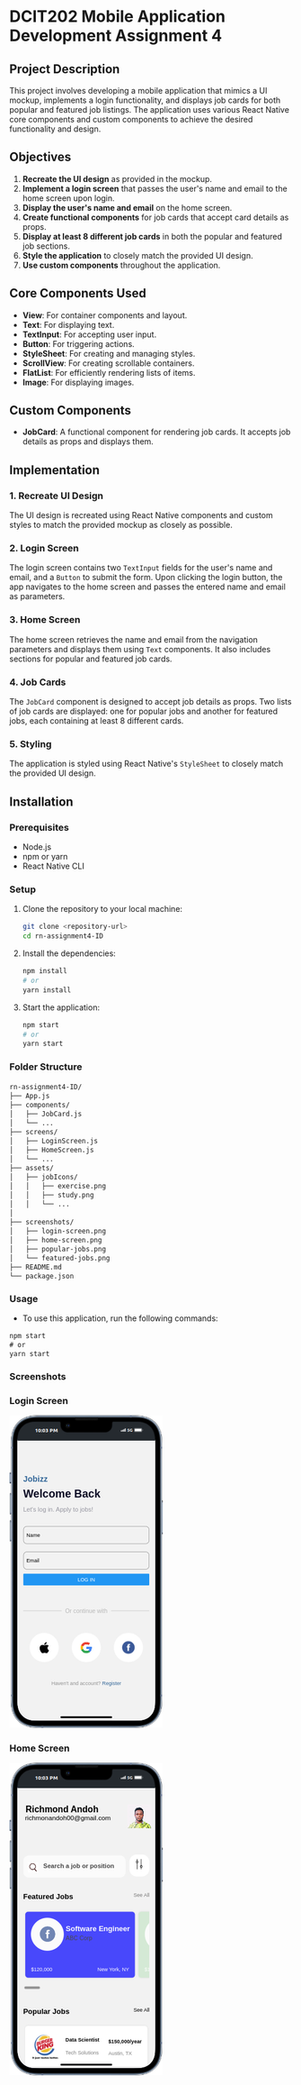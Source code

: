 # DCIT202 Mobile Application Development Assignment 4

## Project Description

This project involves developing a mobile application that mimics a UI mockup, implements a login functionality, and displays job cards for both popular and featured job listings. The application uses various React Native core components and custom components to achieve the desired functionality and design.

## Objectives

1. **Recreate the UI design** as provided in the mockup.
2. **Implement a login screen** that passes the user's name and email to the home screen upon login.
3. **Display the user's name and email** on the home screen.
4. **Create functional components** for job cards that accept card details as props.
5. **Display at least 8 different job cards** in both the popular and featured job sections.
6. **Style the application** to closely match the provided UI design.
7. **Use custom components** throughout the application.

## Core Components Used

- **View**: For container components and layout.
- **Text**: For displaying text.
- **TextInput**: For accepting user input.
- **Button**: For triggering actions.
- **StyleSheet**: For creating and managing styles.
- **ScrollView**: For creating scrollable containers.
- **FlatList**: For efficiently rendering lists of items.
- **Image**: For displaying images.

## Custom Components

- **JobCard**: A functional component for rendering job cards. It accepts job details as props and displays them.

## Implementation

### 1. Recreate UI Design

The UI design is recreated using React Native components and custom styles to match the provided mockup as closely as possible.

### 2. Login Screen

The login screen contains two `TextInput` fields for the user's name and email, and a `Button` to submit the form. Upon clicking the login button, the app navigates to the home screen and passes the entered name and email as parameters.

### 3. Home Screen

The home screen retrieves the name and email from the navigation parameters and displays them using `Text` components. It also includes sections for popular and featured job cards.

### 4. Job Cards

The `JobCard` component is designed to accept job details as props. Two lists of job cards are displayed: one for popular jobs and another for featured jobs, each containing at least 8 different cards.

### 5. Styling

The application is styled using React Native's `StyleSheet` to closely match the provided UI design.

## Installation

### Prerequisites

- Node.js
- npm or yarn
- React Native CLI

### Setup

1. Clone the repository to your local machine:

    ```bash
    git clone <repository-url>
    cd rn-assignment4-ID
    ```

2. Install the dependencies:

    ```bash
    npm install
    # or
    yarn install
    ```

3. Start the application:

    ```bash
    npm start
    # or
    yarn start
    ```

### Folder Structure

```plaintext
rn-assignment4-ID/
├── App.js
├── components/
│   ├── JobCard.js
│   └── ...
├── screens/
│   ├── LoginScreen.js
│   ├── HomeScreen.js
│   └── ...
├── assets/
│   ├── jobIcons/
│   │   ├── exercise.png
│   │   ├── study.png
│   │   └── ...
│  
├── screenshots/
│   ├── login-screen.png
│   ├── home-screen.png
│   ├── popular-jobs.png
│   └── featured-jobs.png
├── README.md
└── package.json

```

### Usage
- To use this application, run the following commands:
```
npm start
# or
yarn start

```

### Screenshots

### Login Screen
![Screenshot1](assets/screenshot1.png)


### Home Screen
![Screenshot2](assets/screenshot2.png)